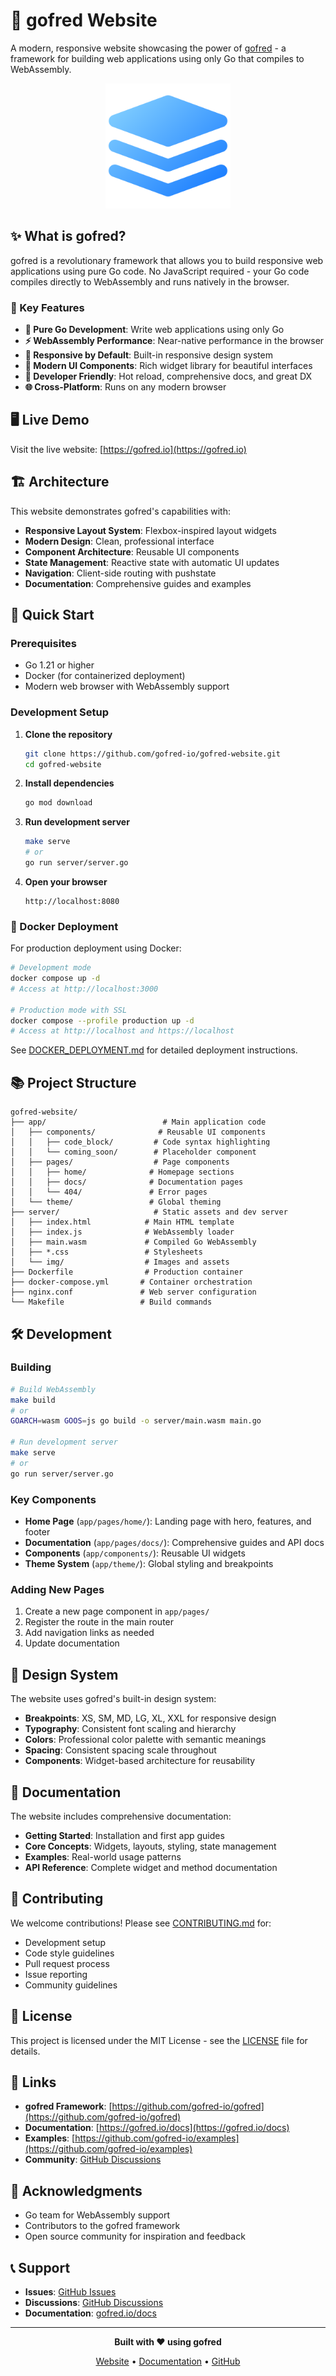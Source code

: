# 🚀 gofred Website

A modern, responsive website showcasing the power of [gofred](https://github.com/gofred-io/gofred) - a framework for building web applications using only Go that compiles to WebAssembly.

<div align="center">
<img src="server/img/gofred.png" alt="gofred Logo" width="200" height="200">
</div>

## ✨ What is gofred?

gofred is a revolutionary framework that allows you to build responsive web applications using pure Go code. No JavaScript required - your Go code compiles directly to WebAssembly and runs natively in the browser.

### 🌟 Key Features

- **🎯 Pure Go Development**: Write web applications using only Go
- **⚡ WebAssembly Performance**: Near-native performance in the browser
- **📱 Responsive by Default**: Built-in responsive design system
- **🎨 Modern UI Components**: Rich widget library for beautiful interfaces
- **🔧 Developer Friendly**: Hot reload, comprehensive docs, and great DX
- **🌐 Cross-Platform**: Runs on any modern browser

## 🖥️ Live Demo

Visit the live website: [https://gofred.io](https://gofred.io)

## 🏗️ Architecture

This website demonstrates gofred's capabilities with:

- **Responsive Layout System**: Flexbox-inspired layout widgets
- **Modern Design**: Clean, professional interface
- **Component Architecture**: Reusable UI components
- **State Management**: Reactive state with automatic UI updates
- **Navigation**: Client-side routing with pushstate
- **Documentation**: Comprehensive guides and examples

## 🚀 Quick Start

### Prerequisites

- Go 1.21 or higher
- Docker (for containerized deployment)
- Modern web browser with WebAssembly support

### Development Setup

1. **Clone the repository**
   ```bash
   git clone https://github.com/gofred-io/gofred-website.git
   cd gofred-website
   ```

2. **Install dependencies**
   ```bash
   go mod download
   ```

3. **Run development server**
   ```bash
   make serve
   # or
   go run server/server.go
   ```

4. **Open your browser**
   ```
   http://localhost:8080
   ```

### 🐳 Docker Deployment

For production deployment using Docker:

```bash
# Development mode
docker compose up -d
# Access at http://localhost:3000

# Production mode with SSL
docker compose --profile production up -d
# Access at http://localhost and https://localhost
```

See [DOCKER_DEPLOYMENT.md](DOCKER_DEPLOYMENT.md) for detailed deployment instructions.

## 📚 Project Structure

```
gofred-website/
├── app/                          # Main application code
│   ├── components/              # Reusable UI components
│   │   ├── code_block/         # Code syntax highlighting
│   │   └── coming_soon/        # Placeholder component
│   ├── pages/                  # Page components
│   │   ├── home/              # Homepage sections
│   │   ├── docs/              # Documentation pages
│   │   └── 404/               # Error pages
│   └── theme/                 # Global theming
├── server/                     # Static assets and dev server
│   ├── index.html            # Main HTML template
│   ├── index.js              # WebAssembly loader
│   ├── main.wasm             # Compiled Go WebAssembly
│   ├── *.css                 # Stylesheets
│   └── img/                  # Images and assets
├── Dockerfile                # Production container
├── docker-compose.yml       # Container orchestration
├── nginx.conf               # Web server configuration
└── Makefile                 # Build commands
```

## 🛠️ Development

### Building

```bash
# Build WebAssembly
make build
# or
GOARCH=wasm GOOS=js go build -o server/main.wasm main.go

# Run development server
make serve
# or
go run server/server.go
```

### Key Components

- **Home Page** (`app/pages/home/`): Landing page with hero, features, and footer
- **Documentation** (`app/pages/docs/`): Comprehensive guides and API docs
- **Components** (`app/components/`): Reusable UI widgets
- **Theme System** (`app/theme/`): Global styling and breakpoints

### Adding New Pages

1. Create a new page component in `app/pages/`
2. Register the route in the main router
3. Add navigation links as needed
4. Update documentation

## 🎨 Design System

The website uses gofred's built-in design system:

- **Breakpoints**: XS, SM, MD, LG, XL, XXL for responsive design
- **Typography**: Consistent font scaling and hierarchy
- **Colors**: Professional color palette with semantic meanings
- **Spacing**: Consistent spacing scale throughout
- **Components**: Widget-based architecture for reusability

## 📖 Documentation

The website includes comprehensive documentation:

- **Getting Started**: Installation and first app guides
- **Core Concepts**: Widgets, layouts, styling, state management
- **Examples**: Real-world usage patterns
- **API Reference**: Complete widget and method documentation

## 🤝 Contributing

We welcome contributions! Please see [CONTRIBUTING.md](CONTRIBUTING.md) for:

- Development setup
- Code style guidelines
- Pull request process
- Issue reporting
- Community guidelines

## 📄 License

This project is licensed under the MIT License - see the [LICENSE](LICENSE) file for details.

## 🔗 Links

- **gofred Framework**: [https://github.com/gofred-io/gofred](https://github.com/gofred-io/gofred)
- **Documentation**: [https://gofred.io/docs](https://gofred.io/docs)
- **Examples**: [https://github.com/gofred-io/examples](https://github.com/gofred-io/examples)
- **Community**: [GitHub Discussions](https://github.com/orgs/gofred-io/discussions)

## 🙏 Acknowledgments

- Go team for WebAssembly support
- Contributors to the gofred framework
- Open source community for inspiration and feedback

## 📞 Support

- **Issues**: [GitHub Issues](https://github.com/gofred-io/gofred-website/issues)
- **Discussions**: [GitHub Discussions](https://github.com/orgs/gofred-io/discussions)
- **Documentation**: [gofred.io/docs](https://gofred.io/docs)

---

<div align="center">

**Built with ❤️ using gofred**

[Website](https://gofred.io) • [Documentation](https://gofred.io/docs) • [GitHub](https://github.com/gofred-io/gofred)

</div>
